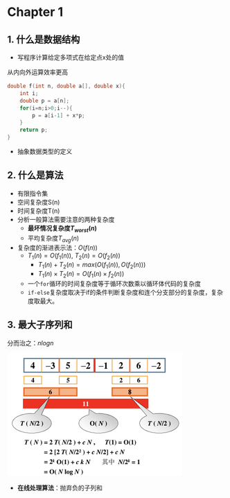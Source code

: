 # Chapter 1

## 1. 什么是数据结构

- 写程序计算给定多项式在给定点x处的值

从内向外运算效率更高

```c
double f(int n, double a[], double x){
	int i;
	double p = a[n];
	for(i=n;i>0;i--){
		p = a[i-1] + x*p;
	}
	return p;
}
```

- 抽象数据类型的定义

## 2. 什么是算法

- 有限指令集
- 空间复杂度S(n)
- 时间复杂度T(n)
- 分析一般算法需要注意的两种复杂度
  - **最坏情况复杂度$T_{worst}(n)$**
  - 平均复杂度$T_{avg}(n)$
- 复杂度的渐进表示法：$O(f(n))$
  - $T_1(n)=O(f_1(n))$, $T_2(n)=O(f_2(n))$
    - $T_1(n)+T_2(n)=max(O(f_1(n)),O(f_2(n)))$
    - $T_1(n)\times T_2(n)=O(f_1(n)\times f_2(n))$
  - 一个`for`循环的时间复杂度等于循环次数乘以循环体代码的复杂度
  - `if-else`复杂度取决于if的条件判断复杂度和连个分支部分的复杂度，复杂度取最大。

## 3. 最大子序列和

分而治之：$nlogn$

<img src="Chapter 1.assets/截屏2020-07-07 下午11.03.24.png" alt="截屏2020-07-07 下午11.03.24" style="zoom:50%;" />

- **在线处理算法**：抛弃负的子列和